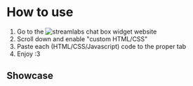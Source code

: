 # How to use
1. Go to the ![streamlabs chat box widget website](https://streamlabs.com/dashboard#/)
2. Scroll down and enable "custom HTML/CSS"
3. Paste each (HTML/CSS/Javascript) code to the proper tab
4. Enjoy :3

## Showcase
![]()
